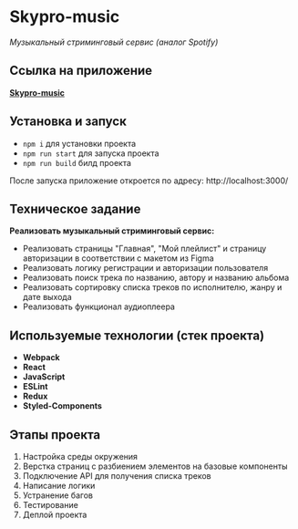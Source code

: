 # Skypro-music

_Музыкальный стриминговый сервис (аналог Spotify)_

## Ссылка на приложение

[**Skypro-music**](https://sky-search-pro.vercel.app/)

## Установка и запуск

- `npm i` для установки проекта
- `npm run start` для запуска проекта
- `npm run build` билд проекта

После запуска приложение откроется по адресу: http://localhost:3000/

## Техническое задание

**Реализовать музыкальный стриминговый сервис:**

- Реализовать страницы "Главная", "Мой плейлист" и страницу авторизации в соответствии с макетом из Figma
- Реализовать логику регистрации и авторизации пользователя
- Реализовать поиск трека по названию, автору и названию альбома
- Реализовать сортировку списка треков по исполнителю, жанру и дате выхода
- Реализовать функционал аудиоплеера

## Используемые технологии (стек проекта)

- **Webpack**
- **React**
- **JavaScript**
- **ESLint**
- **Redux**
- **Styled-Components**

## Этапы проекта

1. Настройка среды окружения
2. Верстка страниц с разбиением элементов на базовые компоненты
3. Подключение API для получения списка треков
4. Написание логики
5. Устранение багов
6. Тестирование
7. Деплой проекта
